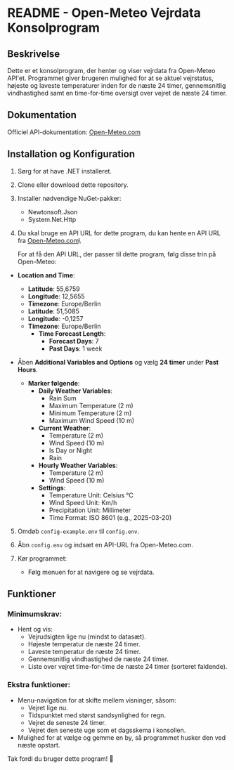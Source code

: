 
# README - Open-Meteo Vejrdata Konsolprogram

## Beskrivelse

Dette er et konsolprogram, der henter og viser vejrdata fra Open-Meteo API'et. Programmet giver brugeren mulighed for at se aktuel vejrstatus, højeste og laveste temperaturer inden for de næste 24 timer, gennemsnitlig vindhastighed samt en time-for-time oversigt over vejret de næste 24 timer.

## Dokumentation

Officiel API-dokumentation: [Open-Meteo.com](https://open-meteo.com/en/docs)

## Installation og Konfiguration

1. Sørg for at have .NET installeret.

2. Clone eller download dette repository.

3. Installer nødvendige NuGet-pakker:
    - Newtonsoft.Json
    - System.Net.Http
      
4. Du skal bruge en API URL for dette program, du kan hente en API URL fra [Open-Meteo.com](https://open-meteo.com/en/docs)\
  
   For at få den API URL, der passer til dette program, følg disse trin på Open-Meteo:
- **Location and Time**:
    - **Latitude**: 55,6759
    - **Longitude**: 12,5655
    - **Timezone**: Europe/Berlin
    - **Latitude**: 51,5085
    - **Longitude**: -0,1257
    - **Timezone**: Europe/Berlin
        - **Time Forecast Length**:
            - **Forecast Days**: 7
            - **Past Days**: 1 week

- Åben **Additional Variables and Options** og vælg **24 timer** under **Past Hours**.
    - **Marker følgende**:
        - **Daily Weather Variables**:
            - Rain Sum
            - Maximum Temperature (2 m)
            - Minimum Temperature (2 m)
            - Maximum Wind Speed (10 m)
        - **Current Weather**:
            - Temperature (2 m)
            - Wind Speed (10 m)
            - Is Day or Night
            - Rain
        - **Hourly Weather Variables**:
            - Temperature (2 m)
            - Wind Speed (10 m)
        - **Settings**:
            - Temperature Unit: Celsius °C
            - Wind Speed Unit: Km/h
            - Precipitation Unit: Millimeter
            - Time Format: ISO 8601 (e.g., 2025-03-20)

5. Omdøb `config-example.env` til `config.env`.
6. Åbn `config.env` og indsæt en API-URL fra Open-Meteo.com.

7. Kør programmet:
    - Følg menuen for at navigere og se vejrdata.

## Funktioner

### Minimumskrav:
- Hent og vis:
    - Vejrudsigten lige nu (mindst to datasæt).
    - Højeste temperatur de næste 24 timer.
    - Laveste temperatur de næste 24 timer.
    - Gennemsnitlig vindhastighed de næste 24 timer.
    - Liste over vejret time-for-time de næste 24 timer (sorteret faldende).

### Ekstra funktioner:
- Menu-navigation for at skifte mellem visninger, såsom:
    - Vejret lige nu.
    - Tidspunktet med størst sandsynlighed for regn.
    - Vejret de seneste 24 timer.
    - Vejret den seneste uge som et dagsskema i konsollen.
- Mulighed for at vælge og gemme en by, så programmet husker den ved næste opstart.

Tak fordi du bruger dette program! 🎉
